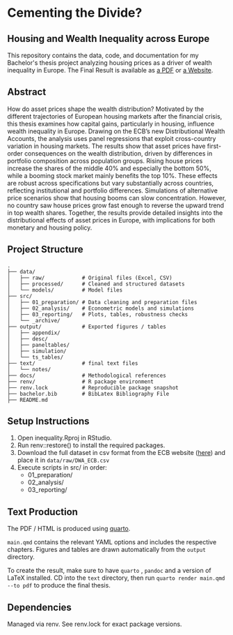 # Cementing the Divide? 

## Housing and Wealth Inequality across Europe

This repository contains the data, code, and documentation for my Bachelor's thesis project analyzing housing prices as a driver of wealth inequality in Europe. The Final Result is available as [a PDF](https://raw.githubusercontent.com/skriptum/inequality/refs/heads/main/text/main.pdf) or [a Website](https://html-preview.github.io/?url=https://github.com/skriptum/inequality/blob/main/text/main.html). 



## Abstract

How do asset prices shape the wealth distribution? Motivated by the different trajectories of European housing markets after the financial crisis, this thesis examines how capital gains, particularly in housing, influence wealth inequality in Europe. Drawing on the ECB’s new Distributional Wealth Accounts, the analysis uses panel regressions that exploit cross-country variation in housing markets. The results show that asset prices have first-order consequences on the wealth distribution, driven by differences in portfolio composition across population groups. Rising house prices increase the shares of the middle 40% and especially the bottom 50%, while a booming stock market mainly benefits the top 10%. These effects are robust across specifications but vary substantially across countries, reflecting institutional and portfolio differences. Simulations of alternative price scenarios show that housing booms can slow concentration. However, no country saw house prices grow fast enough to reverse the upward trend in top wealth shares. Together, the results provide detailed insights into the distributional effects of asset prices in Europe, with implications for both monetary and housing policy.


## Project Structure

```text
.
├── data/               
│   ├── raw/            # Original files (Excel, CSV)
│   ├── processed/      # Cleaned and structured datasets
│   └── models/         # Model files
├── src/                
│   ├── 01_preparation/ # Data cleaning and preparation files
│   ├── 02_analysis/    # Econometric models and simulations
│   ├── 03_reporting/   # Plots, tables, robustness checks
│   └── _archive/       
├── output/             # Exported figures / tables
│   ├── appendix/
│   ├── desc/
│   ├── paneltables/
│   ├── simulation/
│   └── ts_tables/
├── text/               # final text files
│   └── notes/          
├── docs/               # Methodological references
├── renv/               # R package environment
├── renv.lock           # Reproducible package snapshot
├── bachelor.bib        # BibLatex Bibliography File
├── README.md             
```



## Setup Instructions

1. Open inequality.Rproj in RStudio.
2. Run renv::restore() to install the required packages.
3. Download the full dataset in csv format from the ECB website ([here](https://data-api.ecb.europa.eu/service/data/DWA?format=csvdata)) and place it in `data/raw/DWA_ECB.csv`
4. Execute scripts in src/ in order:
     - 01_preparation/
     - 02_analysis/
     - 03_reporting/



## Text Production

The PDF / HTML is produced using [quarto](https://quarto.org). 

`main.qmd` contains the relevant YAML options and includes the respective chapters. Figures and tables are drawn automatically from the `output` directory.

To create the result, make sure to have `quarto` , `pandoc` and a version of LaTeX installed. CD into the `text` directory, then run `quarto render main.qmd --to pdf` to produce the final thesis.



## Dependencies

Managed via renv. See renv.lock for exact package versions.

